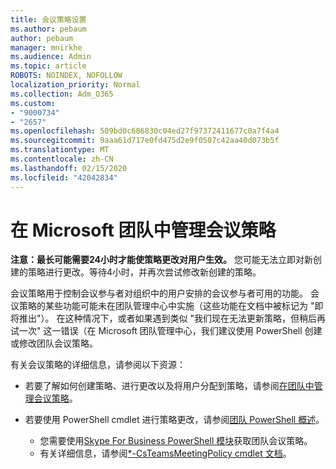 ```yaml
---
title: 会议策略设置
ms.author: pebaum
author: pebaum
manager: mnirkhe
ms.audience: Admin
ms.topic: article
ROBOTS: NOINDEX, NOFOLLOW
localization_priority: Normal
ms.collection: Adm_O365
ms.custom:
- "9000734"
- "2657"
ms.openlocfilehash: 509bd0c686830c04ed27f97372411677c0a7f4a4
ms.sourcegitcommit: 9aaa61d717e0fd475d2e9f0507c42aa40d073b5f
ms.translationtype: MT
ms.contentlocale: zh-CN
ms.lasthandoff: 02/15/2020
ms.locfileid: "42042834"
---
```

# <a name="manage-meeting-policies-in-microsoft-teams"></a>在 Microsoft 团队中管理会议策略

**注意：最长可能需要24小时才能使策略更改对用户生效。** 您可能无法立即对新创建的策略进行更改。等待4小时，并再次尝试修改新创建的策略。

会议策略用于控制会议参与者对组织中的用户安排的会议参与者可用的功能。 会议策略的某些功能可能未在团队管理中心中实施（这些功能在文档中被标记为 "即将推出"）。 在这种情况下，或者如果遇到类似 "我们现在无法更新策略，但稍后再试一次" 这一错误（在 Microsoft 团队管理中心，我们建议使用 PowerShell 创建或修改团队会议策略。 

有关会议策略的详细信息，请参阅以下资源：

- 若要了解如何创建策略、进行更改以及将用户分配到策略，请参阅[在团队中管理会议策略](https://docs.microsoft.com/microsoftteams/meeting-policies-in-teams)。

- 若要使用 PowerShell cmdlet 进行策略更改，请参阅[团队 PowerShell 概述](https://docs.microsoft.com/microsoftteams/teams-powershell-overview)。 
    - 您需要使用[Skype For Business PowerShell 模块](https://www.microsoft.com/download/details.aspx?id=39366)获取团队会议策略。 
    - 有关详细信息，请参阅[*-CsTeamsMeetingPolicy cmdlet 文档](https://docs.microsoft.com/search/?search=CsTeamsMeetingPolicy&view=skype-ps)。


